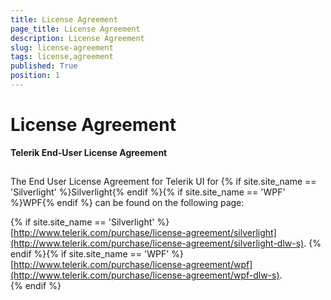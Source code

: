 ```yaml
---
title: License Agreement
page_title: License Agreement
description: License Agreement
slug: license-agreement
tags: license,agreement
published: True
position: 1
---
```


# License Agreement



__Telerik End-User License Agreement__

## 

The End User License Agreement for Telerik UI for {% if site.site_name == 'Silverlight' %}Silverlight{% endif %}{% if site.site_name == 'WPF' %}WPF{% endif %} can be found on the following page:
        

{% if site.site_name == 'Silverlight' %}[http://www.telerik.com/purchase/license-agreement/silverlight](http://www.telerik.com/purchase/license-agreement/silverlight-dlw-s).
          {% endif %}{% if site.site_name == 'WPF' %}[http://www.telerik.com/purchase/license-agreement/wpf](http://www.telerik.com/purchase/license-agreement/wpf-dlw-s).       
          {% endif %}
